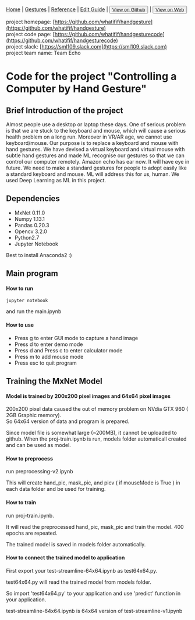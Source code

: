 [Home](/README.md) | [Gestures](/gestures.md) | [Reference](/reference.md) | [Edit Guide](/editguide.md) | <button class="nav" ><a href="https://github.com/whatifif/handgesture/">View on Github</a></button>  |  <button class="nav" ><a href="https://whatifif.github.io/handgesture/">View on Web</a></button>

project homepage: [https://github.com/whatifif/handgesture](https://github.com/whatifif/handgesture)  
project code page: [https://github.com/whatifif/handgesturecode](https://github.com/whatifif/handgesturecode)  
project slack: [https://sml109.slack.com](https://sml109.slack.com)  
project team name: Team Echo

# Code for the project "Controlling a Computer by Hand Gesture"


## Brief Introduction of the project

Almost people use a desktop or laptop these days. One of serious problem is that we are stuck to the keyboard and mouse, which will cause a serious health problem on a long run. Moreover in VR/AR age, we cannot use keyboard/mouse. Our purpose is to replace a keyboard and mouse with hand gestures. We have devised a virtual keyboard and virtual mouse with subtle hand gestures and made ML recognise our gestures so that we can control our computer remotely. Amazon echo has ear now. It will have eye in future. We need to make a standard gestures for people to adopt easily like a standard keyboard and mouse. ML will address this for us, human. We used Deep Learning as ML in this project.

## Dependencies
- MxNet 0.11.0
- Numpy 1.13.1
- Pandas 0.20.3
- Opencv 3.2.0
- Python2.7
- Jupyter Notebook

Best to install Anaconda2 :) 

## Main program

#### How to run 
```
jupyter notebook
```
and run the main.ipynb

#### How to use

- Press g to enter GUI mode to capture a hand image
- Press d to enter demo mode
- Press d and Press c to enter calculator mode
- Press m to add mouse mode
- Press esc to quit program

## Training the MxNet Model

#### Model is trained by 200x200 pixel images and 64x64 pixel images

200x200 pixel data caused the out of memory problem on NVdia GTX 960 ( 2GB Graphic memory).  
So 64x64 version of data and program is prepared.

Since model file is somewhat large (~200MB), it cannot be uploaded to github.
When the proj-train.ipynb is run, models folder automaticall created and can be used as model.

#### How to preprocess

run preprocessing-v2.ipynb

This will create hand_pic, mask_pic, and picv ( if mouseMode is True ) in each data folder and be used for training.

#### How to train

run proj-train.ipynb.  

It will read the preprocessed hand_pic, mask_pic and train the model. 400 epochs are repeated.  

The trained model is saved in models folder automatically.

#### How to connect the trained model to application

First export your test-streamline-64x64.ipynb as test64x64.py.  

test64x64.py will read the trained model from models folder.    

So import 'test64x64.py' to your application and use 'predict' function in your application.

test-streamline-64x64.ipynb is 64x64 version of test-streamline-v1.ipynb  









